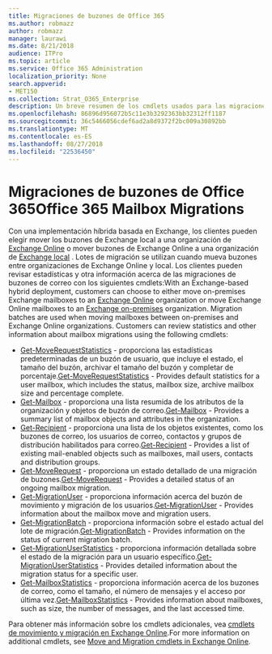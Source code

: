 ```yaml
---
title: Migraciones de buzones de Office 365
ms.author: robmazz
author: robmazz
manager: laurawi
ms.date: 8/21/2018
audience: ITPro
ms.topic: article
ms.service: Office 365 Administration
localization_priority: None
search.appverid:
- MET150
ms.collection: Strat_O365_Enterprise
description: Un breve resumen de los cmdlets usados para las migraciones de buzón de correo de Office 365.
ms.openlocfilehash: 86896d956072b5c11e3b3292363bb32312ff1187
ms.sourcegitcommit: 36c5466056cdef6ad2a8d9372f2bc009a30892bb
ms.translationtype: MT
ms.contentlocale: es-ES
ms.lasthandoff: 08/27/2018
ms.locfileid: "22536450"
---
```

# <a name="office-365-mailbox-migrations"></a><span data-ttu-id="9cd74-103">Migraciones de buzones de Office 365</span><span class="sxs-lookup"><span data-stu-id="9cd74-103">Office 365 Mailbox Migrations</span></span>
<span data-ttu-id="9cd74-p101">Con una implementación híbrida basada en Exchange, los clientes pueden elegir mover los buzones de Exchange local a una organización de [Exchange Online](https://docs.microsoft.com/Exchange/exchange-online) o mover buzones de Exchange Online a una organización de [Exchange local](https://docs.microsoft.com/Exchange/exchange-server) . Lotes de migración se utilizan cuando mueva buzones entre organizaciones de Exchange Online y local. Los clientes pueden revisar estadísticas y otra información acerca de las migraciones de buzones de correo con los siguientes cmdlets:</span><span class="sxs-lookup"><span data-stu-id="9cd74-p101">With an Exchange-based hybrid deployment, customers can choose to either move on-premises Exchange mailboxes to an [Exchange Online](https://docs.microsoft.com/Exchange/exchange-online) organization or move Exchange Online mailboxes to an [Exchange on-premises](https://docs.microsoft.com/Exchange/exchange-server) organization. Migration batches are used when moving mailboxes between on-premises and Exchange Online organizations. Customers can review statistics and other information about mailbox migrations using the following cmdlets:</span></span>

- <span data-ttu-id="9cd74-107">[Get-MoveRequestStatistics](https://docs.microsoft.com/powershell/module/exchange/move-and-migration/Get-MoveRequestStatistics?view=exchange-ps) - proporciona las estadísticas predeterminadas de un buzón de usuario, que incluye el estado, el tamaño del buzón, archivar el tamaño del buzón y completar de porcentaje.</span><span class="sxs-lookup"><span data-stu-id="9cd74-107">[Get-MoveRequestStatistics](https://docs.microsoft.com/powershell/module/exchange/move-and-migration/Get-MoveRequestStatistics?view=exchange-ps) - Provides default statistics for a user mailbox, which includes the status, mailbox size, archive mailbox size and percentage complete.</span></span>
- <span data-ttu-id="9cd74-108">[Get-Mailbox](https://docs.microsoft.com/powershell/module/exchange/mailboxes/Get-Mailbox?view=exchange-ps
) - proporciona una lista resumida de los atributos de la organización y objetos de buzón de correo.</span><span class="sxs-lookup"><span data-stu-id="9cd74-108">[Get-Mailbox](https://docs.microsoft.com/powershell/module/exchange/mailboxes/Get-Mailbox?view=exchange-ps
) - Provides a summary list of mailbox objects and attributes in the organization.</span></span>
- <span data-ttu-id="9cd74-109">[Get-Recipient](https://docs.microsoft.com/powershell/module/exchange/users-and-groups/Get-Recipient?view=exchange-ps) - proporciona una lista de los objetos existentes, como los buzones de correo, los usuarios de correo, contactos y grupos de distribución habilitados para correo.</span><span class="sxs-lookup"><span data-stu-id="9cd74-109">[Get-Recipient](https://docs.microsoft.com/powershell/module/exchange/users-and-groups/Get-Recipient?view=exchange-ps) - Provides a list of existing mail-enabled objects such as mailboxes, mail users, contacts and distribution groups.</span></span>
- <span data-ttu-id="9cd74-110">[Get-MoveRequest](https://docs.microsoft.com/powershell/module/exchange/move-and-migration/Get-MoveRequest?view=exchange-ps) - proporciona un estado detallado de una migración de buzones.</span><span class="sxs-lookup"><span data-stu-id="9cd74-110">[Get-MoveRequest](https://docs.microsoft.com/powershell/module/exchange/move-and-migration/Get-MoveRequest?view=exchange-ps) - Provides a detailed status of an ongoing mailbox migration.</span></span>
- <span data-ttu-id="9cd74-111">[Get-MigrationUser](https://docs.microsoft.com/powershell/module/exchange/move-and-migration/Get-MigrationUser?view=exchange-ps) - proporciona información acerca del buzón de movimiento y migración de los usuarios.</span><span class="sxs-lookup"><span data-stu-id="9cd74-111">[Get-MigrationUser](https://docs.microsoft.com/powershell/module/exchange/move-and-migration/Get-MigrationUser?view=exchange-ps) - Provides information about the mailbox move and migration users.</span></span>
- <span data-ttu-id="9cd74-112">[Get-MigrationBatch](https://docs.microsoft.com/powershell/module/exchange/move-and-migration/Get-MigrationBatch?view=exchange-ps) - proporciona información sobre el estado actual del lote de migración.</span><span class="sxs-lookup"><span data-stu-id="9cd74-112">[Get-MigrationBatch](https://docs.microsoft.com/powershell/module/exchange/move-and-migration/Get-MigrationBatch?view=exchange-ps) - Provides information on the status of current migration batch.</span></span>
- <span data-ttu-id="9cd74-113">[Get-MigrationUserStatistics](https://docs.microsoft.com/powershell/module/exchange/move-and-migration/Get-MigrationUserStatistics?view=exchange-ps) - proporciona información detallada sobre el estado de la migración para un usuario específico.</span><span class="sxs-lookup"><span data-stu-id="9cd74-113">[Get-MigrationUserStatistics](https://docs.microsoft.com/powershell/module/exchange/move-and-migration/Get-MigrationUserStatistics?view=exchange-ps) - Provides detailed information about the migration status for a specific user.</span></span>
- <span data-ttu-id="9cd74-114">[Get-MailboxStatistics](https://docs.microsoft.com/powershell/module/exchange/mailboxes/Get-MailboxStatistics?view=exchange-ps) - proporciona información acerca de los buzones de correo, como el tamaño, el número de mensajes y el acceso por última vez.</span><span class="sxs-lookup"><span data-stu-id="9cd74-114">[Get-MailboxStatistics](https://docs.microsoft.com/powershell/module/exchange/mailboxes/Get-MailboxStatistics?view=exchange-ps) - Provides information about mailboxes, such as size, the number of messages, and the last accessed time.</span></span>

<span data-ttu-id="9cd74-115">Para obtener más información sobre los cmdlets adicionales, vea [cmdlets de movimiento y migración en Exchange Online](https://docs.microsoft.com/powershell/exchange/exchange-online/exchange-online-powershell?view=exchange-ps).</span><span class="sxs-lookup"><span data-stu-id="9cd74-115">For more information on additional cmdlets, see [Move and Migration cmdlets in Exchange Online](https://docs.microsoft.com/powershell/exchange/exchange-online/exchange-online-powershell?view=exchange-ps).</span></span>
